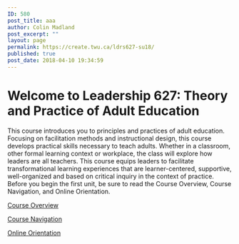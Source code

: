 ```yaml
---
ID: 580
post_title: aaa
author: Colin Madland
post_excerpt: ""
layout: page
permalink: https://create.twu.ca/ldrs627-su18/
published: true
post_date: 2018-04-10 19:34:59
---
```

<!--themify_builder_static-->
<h1>Welcome to Leadership 627: Theory and Practice of Adult Education</h1>
This course introduces you to principles and practices of adult education. Focusing on facilitation methods and instructional design, this course develops practical skills necessary to teach adults. Whether in a classroom, other formal learning context or workplace, the class will explore how leaders are all teachers. This course equips leaders to facilitate transformational learning experiences that are learner-centered, supportive, well-organized and based on critical inquiry in the context of practice.
Before you begin the first unit, be sure to read the Course Overview, Course Navigation, and Online Orientation.

<a href="https://create.twu.ca/ldrs627-su18/course-overview/"> Course Overview </a>

<a href="https://themify.me"> Course Navigation </a>

<a href="https://themify.me"> Online Orientation </a><!--/themify_builder_static-->